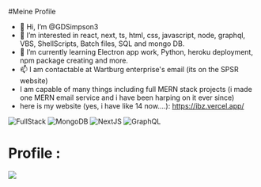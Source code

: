 #Meine Profile
- 👋 Hi, I’m @GDSimpson3
- 👀 I’m interested in react, next, ts, html, css, javascript, node, graphql, VBS, ShellScripts, Batch files, SQL and mongo DB.
- 🌱 I’m currently learning Electron app work, Python, heroku deployment, npm package creating and more.
- 📫 I am contactable at Wartburg enterprise's email (its on the SPSR website)
- I am capable of many things including full MERN stack projects (i made one MERN email service and i have been harping on it ever since)
- here is my website (yes, i have like 14 now....): https://ibz.vercel.app/
<!---
GDSimpson3/GDSimpson3 is a ✨ special ✨ repository because its `README.md` (this file) appears on your GitHub profile.
You can click the Preview link to take a look at your changes.
--->
![FullStack](https://img.shields.io/badge/FullStack-%2307405e.svg?style=for-the-badge&logo=FullStack&logoColor=white)
![MongoDB](https://img.shields.io/badge/MongoDB-%23000000.svg?style=for-the-badge&logo=FullStack&logoColor=white)
![NextJS](https://img.shields.io/badge/NextJS-%23000000.svg?style=for-the-badge&logo=FullStack&logoColor=white)
![GraphQL](https://img.shields.io/badge/GraphQL-%23000000.svg?style=for-the-badge&logo=FullStack&logoColor=white)

# Profile :
![](https://github-readme-stats.vercel.app/api?username=GDSimpson3&&show_icons=true&title_color=FF0000&icon_color=FF0000&text_color=FF0000&bg_color=000000)
